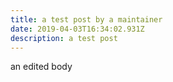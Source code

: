 ```yaml
---
title: a test post by a maintainer
date: 2019-04-03T16:34:02.931Z
description: a test post
---
```

an edited body
